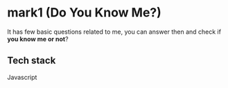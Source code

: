 # mark1 (Do You Know Me?)

It has few basic questions related to me, you can answer then and check if **you know me or not**?

## Tech stack
Javascript
